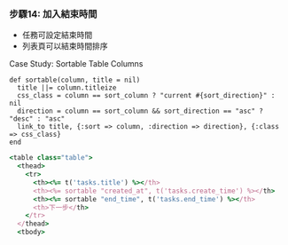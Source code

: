### 步驟14: 加入結束時間

- 任務可設定結束時間
- 列表頁可以結束時間排序
 
Case Study:  Sortable Table Columns
```
def sortable(column, title = nil)
  title ||= column.titleize
  css_class = column == sort_column ? "current #{sort_direction}" : nil
  direction = column == sort_column && sort_direction == "asc" ? "desc" : "asc"
  link_to title, {:sort => column, :direction => direction}, {:class => css_class}
end
```


```ruby
<table class="table">
  <thead>
    <tr>
      <th><%= t('tasks.title') %></th>
      <th><%= sortable "created_at", t('tasks.create_time') %></th>
      <th><%= sortable "end_time", t('tasks.end_time') %></th>
      <th>下一步</th>
    </tr>
  </thead>
  <tbody>

```